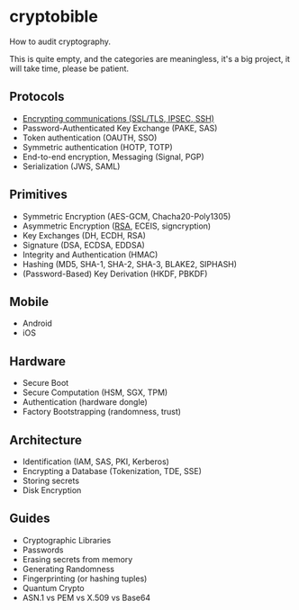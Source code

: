# cryptobible

How to audit cryptography.

This is quite empty, and the categories are meaningless, it's a big project, it will take time, please be patient.

## Protocols

* [Encrypting communications (SSL/TLS, IPSEC, SSH)](protocols/tls.mediawiki)
* Password-Authenticated Key Exchange (PAKE, SAS)
* Token authentication (OAUTH, SSO)
* Symmetric authentication (HOTP, TOTP)
* End-to-end encryption, Messaging (Signal, PGP)
* Serialization (JWS, SAML)
              
## Primitives

* Symmetric Encryption (AES-GCM, Chacha20-Poly1305)
* Asymmetric Encryption ([RSA](asymmetric_encryption/RSA.mediawiki), ECEIS, signcryption)
* Key Exchanges (DH, ECDH, RSA)
* Signature (DSA, ECDSA, EDDSA)
* Integrity and Authentication (HMAC)
* Hashing (MD5, SHA-1, SHA-2, SHA-3, BLAKE2, SIPHASH)
* (Password-Based) Key Derivation (HKDF, PBKDF)
              
## Mobile

* Android
* iOS
              
## Hardware

* Secure Boot
* Secure Computation (HSM, SGX, TPM)
* Authentication (hardware dongle)
* Factory Bootstrapping (randomness, trust)
              
## Architecture

* Identification (IAM, SAS, PKI, Kerberos)
* Encrypting a Database (Tokenization, TDE, SSE)
* Storing secrets 
* Disk Encryption

## Guides

* Cryptographic Libraries
* Passwords
* Erasing secrets from memory
* Generating Randomness
* Fingerprinting (or hashing tuples)
* Quantum Crypto
* ASN.1 vs PEM vs X.509 vs Base64
              

